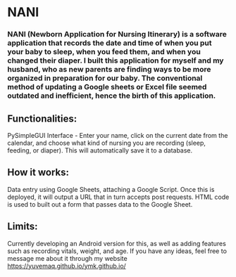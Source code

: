 # NANI

### NANI (Newborn Application for Nursing Itinerary) is a software application that records the date and time of when you put your baby to sleep, when you feed them, and when you changed their diaper. I built this application for myself and my husband, who as new parents are finding ways to be more organized in preparation for our baby. The conventional method of updating a Google sheets or Excel file seemed outdated and inefficient, hence the birth of this application. 

## Functionalities:

PySimpleGUI Interface - Enter your name, click on the current date from the calendar, and choose what kind of nursing you are recording (sleep, feeding, or diaper). This will automatically save it to a database.

## How it works:

Data entry using Google Sheets, attaching a Google Script. Once this is deployed, it will output a URL that in turn accepts post requests. HTML code is used to built out a form that passes data to the Google Sheet.

## Limits:

Currently developing an Android version for this, as well as adding features such as recording vitals, weight, and age. If you have any ideas, feel free to message me about it through my website https://yuvemaq.github.io/ymk.github.io/
